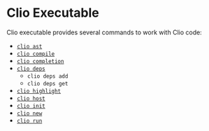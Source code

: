 # Clio Executable

Clio executable provides several commands to work with Clio code:

* [`clio ast`](clio-ast.md)
* [`clio compile`](clio-compile.md)
* [`clio completion`](clio-completion.md)
* [`clio deps`](clio-deps.md)
  * `clio deps add`
  * `clio deps get`
* [`clio highlight`](clio-highlight.md)
* [`clio host`](clio-host.md)
* [`clio init`](clio-init.md)
* [`clio new`](clio-new.md)
* [`clio run`](clio-run.md)

